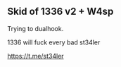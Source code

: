 ## Skid of 1336 v2 + W4sp

Trying to dualhook.

1336 will fuck every bad st34ler

https://t.me/st34ler
